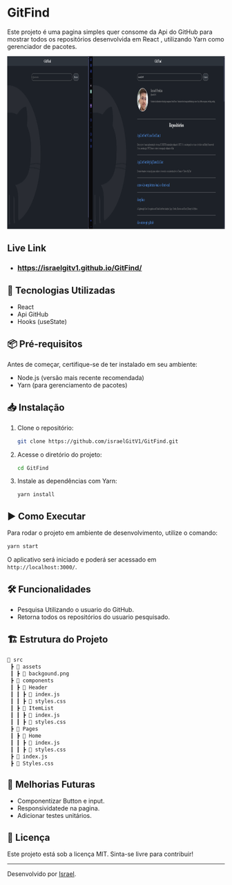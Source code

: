 # GitFind

Este projeto é uma pagina simples quer consome da Api do GitHub para mostrar todos os repositórios desenvolvida em React , utilizando Yarn como gerenciador de pacotes.
<p>
<img height="400" src="https://github.com/israelGitV1/GitFind/blob/main/src/assets/GitFindPreview.png"/>
</p>

## Live Link

* ### https://israelgitv1.github.io/GitFind/
## 🚀 Tecnologias Utilizadas

- React
- Api GitHub
- Hooks (useState)

## 📦 Pré-requisitos

Antes de começar, certifique-se de ter instalado em seu ambiente:

- Node.js (versão mais recente recomendada)
- Yarn (para gerenciamento de pacotes)

## 📥 Instalação

1. Clone o repositório:
   ```sh
   git clone https://github.com/israelGitV1/GitFind.git
   ```
2. Acesse o diretório do projeto:
   ```sh
   cd GitFind
   ```
3. Instale as dependências com Yarn:
   ```sh
   yarn install
   ```

## ▶️ Como Executar

Para rodar o projeto em ambiente de desenvolvimento, utilize o comando:

```sh
yarn start
```

O aplicativo será iniciado e poderá ser acessado em `http://localhost:3000/`.

## 🛠 Funcionalidades

- Pesquisa Utilizando o usuario do GitHub.
- Retorna todos os repositórios do usuario pesquisado.

## 🏗 Estrutura do Projeto

```
📂 src
 ┣ 📂 assets
 ┃ ┣ 📜 backgound.png
 ┣ 📂 components
 ┃ ┣ 📂 Header
 ┃ ┃ ┣ 📜 index.js
 ┃ ┃ ┣ 📜 styles.css
 ┃ ┣ 📂 ItemList
 ┃ ┃ ┣ 📜 index.js
 ┃ ┃ ┣ 📜 styles.css
 ┣ 📂 Pages
 ┃ ┣ 📂 Home
 ┃ ┃ ┣ 📜 index.js
 ┃ ┃ ┣ 📜 styles.css
 ┣ 📜 index.js
 ┣ 📜 Styles.css
```

## 📝 Melhorias Futuras

- Componentizar Button e input.
- Responsividatede na pagina.
- Adicionar testes unitários.

## 📄 Licença

Este projeto está sob a licença MIT. Sinta-se livre para contribuir!

---

Desenvolvido por [Israel](https://github.com/israelGitV1).

